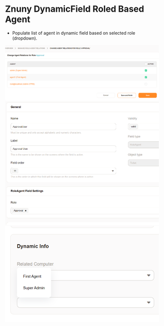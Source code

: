 # Znuny DynamicField Roled Based Agent
- Populate list of agent in dynamic field based on selected role (dropdown).

![Role-Agent-relation](0.png)
![DynamicField-setting](1.png)
![DynamicField-ticket](2.png)
